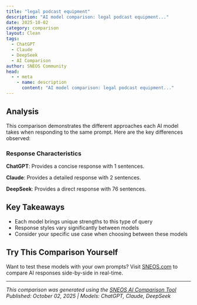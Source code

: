 ```yaml
---
title: "legal podcast equipment"
description: "AI model comparison: legal podcast equipment..."
date: 2025-10-02
category: comparison
layout: Clean
tags:
  - ChatGPT
  - Claude
  - DeepSeek
  - AI Comparison
author: SNEOS Community
head:
  - - meta
    - name: description
      content: "AI model comparison: legal podcast equipment..."
---
```


<ChatComparison
  title="legal podcast equipment"
  prompt="legal podcast equipment"
  :responses='{"ChatGPT": "Starting a legal podcast requires the right equipment to ensure clear audio quality and a professional presentation. Here’s a list of essential equipment you might consider for producing a legal podcast:\n\n### 1. **Microphones**\n- **Dynamic Microphones:**\n - **Shure SM7B:** A high-quality dynamic microphone known for its warm sound and noise rejection, ideal for voice recording.\n - **Audio-Technica ATR2100x-USB:** A more budget-friendly option that offers USB and XLR outputs.\n \n- **Condenser Microphones:**\n - **Rode NT1:** A condenser mic that provides great clarity and is quieter than others, making it suitable for studio settings.\n\n### 2. **Audio Interface**\n- **Focusrite Scarlett 2i2:** A popular choice for podcasters, this audio interface connects XLR microphones to your computer and has high-quality preamps.\n- **Zoom H6 Handy Recorder:** Useful for mobile recording and has XLR inputs, making it versatile for interviews.\n\n### 3. **Headphones**\n- **Audio-Technica ATH-M50x:** These headphones are known for their excellent sound isolation and clarity, which is crucial for monitoring audio.\n- **Sony MDR-7506:** Another solid choice, offering comfort and clear sound representation.\n\n### 4. **Recording Software**\n- **Audacity:** A free, open-source audio editing software that is user-friendly for beginners.\n- **Adobe Audition:** A professional audio editing software with advanced features for those with a bigger budget.\n- **Reaper:** An affordable and powerful DAW (Digital Audio Workstation) that is popular among podcasters.\n\n### 5. **Pop Filter**\n- **Aokeo Professional Microphone Pop Filter:** Reduces plosive sounds that occur during vocal recording.\n\n### 6. **Microphone Stand**\n- **Heil Sound PL-2T:** A high-quality boom arm for positioning your microphone.\n- **K&M 23860 Microphone Stand:** A sturdy stand that is adjustable and portable.\n\n### 7. **Acoustic Treatment**\n- **Acoustic Panels:** To minimize echo and background noise in your recording environment, consider adding acoustic panels to your recording space.\n- **Portable Vocal Booths:** If you&#x27;re recording in a less-than-ideal space, a portable vocal booth can help improve sound quality.\n\n### 8. **Backup Recorder (Optional)**\n- **Zoom H5 or H6:** These portable recorders can serve as backups during interviews and are great for mobile recording.\n\n### 9. **Cables and Accessories**\n- **XLR Cables:** For connecting your microphones to your audio interface.\n- **Mic Shock Mounts:** To reduce vibrations and handling noise.\n\n### 10. **Streaming and Remote Recording Tools**\n- **Zoom or Riverside.fm:** For remote interviews, these platforms allow you to record high-quality audio over the internet.\n- **Zencastr:** Specifically designed for podcasters, it records high-quality audio from remote guests.\n\n### Additional Considerations:\n- **Website and Hosting:** Don’t forget to invest in a good podcast hosting service and create a website for your podcast.\n- **Graphics and Branding:** Consider hiring a designer for cover art and promotional materials.\n- **Legal Considerations:** As a legal podcast, make sure to cover any ethical or legal considerations regarding confidentiality and client representation.\n\nWith the right tools and a clear plan, you can create a professional-sounding legal podcast that effectively communicates your message.", "Claude": "Here\u0027s a guide to essential legal podcast equipment:\n\n## Audio Equipment\n\n**Microphones**\n- **Dynamic mics**: Shure SM7B, Electro-Voice RE20 (professional, reject background noise)\n- **USB mics**: Audio-Technica ATR2100x-USB, Rode PodMic (easier setup)\n- **Lavalier mics**: For interviews or multi-person setups\n\n**Audio Interface**\n- Focusrite Scarlett series\n- Zoom PodTrak P4/P8 (podcast-specific)\n- PreSonus AudioBox\n\n**Headphones**\n- Sony MDR-7506\n- Audio-Technica ATH-M50x\n- Beyerdynamic DT770 Pro\n\n## Recording \u0026 Editing\n\n**Software**\n- **Free**: Audacity, GarageBand\n- **Paid**: Adobe Audition, Hindenburg Pro, Reaper\n\n**Recording Platforms**\n- Riverside.fm (remote interviews)\n- SquadCast\n- Zencastr\n\n## Accessories\n\n**Essential**\n- Pop filters\n- Boom arms/mic stands\n- Acoustic treatment (foam panels, blankets)\n- Windscreens\n\n**Professional Setup**\n- Mixer (Rode RODECaster Pro II)\n- Monitor speakers\n- Portable recorder for field interviews\n\n## Budget Considerations\n\n- **Starter**: $200-500 (USB mic, headphones, basic software)\n- **Intermediate**: $500-1500 (XLR setup, audio interface)\n- **Professional**: $1500\u002B (high-end mics, mixers, acoustic treatment)\n\nWould you like specific recommendations based on your budget or use case?", "DeepSeek": "Of course! This is a great topic. Setting up a legal podcast can range from incredibly simple to a full professional studio, depending on your goals and budget.\n\nHere\u2019s a breakdown of podcast equipment for legal professionals, organized by budget and use case.\n\n---\n\n### **Core Philosophy for a Legal Podcast**\nYour audio quality is a reflection of your professionalism. Listeners will subconsciously associate clean, clear audio with competence and authority. Background noise, echoes, and muffled voices can be distracting and undermine your message.\n\n---\n\n### **Scenario 1: The \u0022I Just Want to Get Started\u0022 Setup (Under $150)**\nPerfect for solo practitioners or those testing the waters. This setup focuses on one person recording in a quiet home office.\n\n* **Microphone:** **Samson Q2U** or **Audio-Technica ATR2100x-USB**\n * **Why:** These are the gold standard for beginner mics. They connect via USB (plug-and-play with your computer) **and** XLR (so you can upgrade your system later). They are dynamic mics, which are great at rejecting background computer fan and air conditioner noise.\n* **Headphones:** Any closed-back headphones you have (e.g., **Apple Earpods**, **Sony MDR-7506**). You just need to hear your audio and any potential issues while recording.\n* **Accessories:**\n * **Mic Stand:** A simple desk stand or a cheap boom arm.\n * **Pop Filter:** A must-have to soften harsh \u0022p\u0022 and \u0022b\u0022 sounds.\n* **Software (Free):**\n * **Recording:** **Audacity** (for solo), **Zencastr** or **Riverside.fm** (for remote interviews).\n * **Editing:** Audacity.\n\n**This setup will sound MILES better than a laptop or headset mic and is perfectly respectable.**\n\n---\n\n### **Scenario 2: The \u0022Professional \u0026 Reliable\u0022 Setup ($300 - $700)**\nThis is the sweet spot for a serious legal podcast. It delivers broadcast-quality audio and is built for consistency, whether you\u0027re recording solo or with a co-host/guest in the same room.\n\n* **Microphone:** A high-quality dynamic microphone.\n * **Top Pick:** **Shure MV7**. This is the little brother of the legendary SM7B. It offers both USB and XLR, and has a fantastic, rich sound perfect for voice. It\u0027s very forgiving of less-than-perfect recording spaces.\n * **Other Great Options:** **Rode PodMic**, **Shure SM58** (a workhorse live mic that also excels in the studio).\n* **Audio Interface:** **Focusrite Scarlett 2i2** (2nd or 3rd Gen).\n * **Why:** This is the bridge between your XLR microphones and your computer. The 2i2 has two inputs, perfect for you and one guest. It\u0027s reliable, sounds great, and is an industry standard.\n* **Headphones:** **Audio-Technica ATH-M30x** or **Sony MDR-7506**. Closed-back design prevents sound from leaking back into the microphone.\n* **Accessories:**\n * **Boom Arm:** **Rode PSA1** or a quality generic one. Gets the mic off your desk and in the perfect position.\n * **Pop Filter:** A good quality double-layer mesh filter.\n * **Shock Mount:** Helps isolate the mic from desk bumps and vibrations.\n* **Software (Paid - Worth the Investment):**\n * **Recording/Editing:** **Adobe Audition** (professional, industry-standard) or **Descript** (incredible for editing via text transcript, a huge time-saver for long-form content).\n\n---\n\n### **Scenario 3: The \u0022In-House Studio\u0022 Setup ($1,000\u002B)**\nFor the firm that wants to build a dedicated, professional-grade recording space for multiple hosts and frequent content.\n\n* **Microphone:** **Shure SM7B**. The iconic podcasting microphone. It requires more gain, so ensure your interface can power it (the Focusrite Scarlett might need a boost, like a **Cloudlifter CL-1**).\n* **Audio Interface/Mixer:** **Rodecaster Pro II** or **Zoom PodTrak P8**.\n * **Why:** These are all-in-one podcasting consoles. They have multiple XLR inputs, built-in sound pads, easy-to-use faders, and onboard processing (like noise gate and compressor) that can make your audio sound \u0022finished\u0022 as you record. They also simplify remote guest recording.\n* **Headphones:** Multiple pairs of **Sony MDR-7506** or **Beyerdynamic DT 770 Pro** for all hosts.\n* **Accessories:**\n * **Professional Boom Arms \u0026 Shock Mounts.**\n * **Acoustic Treatment:** This is **CRITICAL** at this level. You can\u0027t sound professional in an echoey room.\n * **Panels:** **Acoustic foam panels** or, even better, **rockwool panels** from a company like GIK Acoustics. Place them on the walls at the reflection points between you and the mic.\n * **Reflection Filter:** A **Kaotica Eyeball** or **sE Electronics Reflexion Filter** can be placed behind the mic to clean up sound if you can\u0027t treat the whole room.\n\n---\n\n### **Special Considerations for Legal Podcasts**\n\n#### **1. Recording Remote Guests or Co-Hosts**\nYou have no control over their audio quality, but you can guide them.\n* **Best Practice:** Ask them to use a USB microphone (like the Samson Q2U) and headphones. Even this simple step is a massive improvement over a laptop mic.\n* **Software:** Use a tool that records a separate, high-quality audio track from each participant locally on their computer. **Do NOT just record a Zoom call.**\n * **Riverside.fm** (highly recommended)\n * **Zencastr**\n * **SquadCast**\n\n#### **2. Acoustic Treatment (The Secret Sauce)**\nNo matter your microphone budget, this is the most important upgrade after the mic itself.\n* **Cheap/Fast:** Record in a walk-in closet full of clothes. The fabric is excellent at deadening sound.\n* **Better:** Hang heavy moving blankets on the walls around your recording space.\n* **Best:** Install proper acoustic panels to eliminate flutter echo and reverb.\n\n#### **3. Content and Workflow**\n* **Scripting/Outlining:** Legal topics are complex. A clear outline or full script ensures you stay on point and cover all necessary disclaimers.\n* **Disclaimer:** **Always include a clear disclaimer at the beginning of your podcast** stating that the content is for informational purposes only and does not constitute legal advice.\n* **Editing:** If you\u0027re short on time, a service like **Descript** can dramatically speed up your editing process by allowing you to edit audio by editing text.\n\n### **Sample Setups at a Glance**\n\n| Component | Budget Setup (\u003C$150) | Pro Setup (~$500) | Studio Setup ($1,200\u002B) |\n| :--- | :--- | :--- | :--- |\n| **Microphone** | Samson Q2U | Shure MV7 | Shure SM7B |\n| **Interface** | (USB) | Focusrite Scarlett 2i2 | Rodecaster Pro II |\n| **Headphones** | Earpods | Audio-Technica M30x | Sony MDR-7506 |\n| **Accessories** | Pop Filter, Desk Stand | Boom Arm, Pop Filter | Boom Arm, Cloudlifter, Acoustic Panels |\n| **Software** | Audacity (Free) | Descript / Audition | Descript / Audition / Hindenburg |\n\nStart with the best setup you can reasonably afford, but remember: **Content is king.** A fantastic, insightful conversation with decent audio will always be more successful than a boring one with perfect audio. Good luck"}' 
  published-date="02:49"
/>

## Analysis

This comparison demonstrates the different approaches each AI model takes when responding to the same prompt. Here are the key differences observed:

### Response Characteristics

**ChatGPT**: Provides a concise response with 1 sentences. 

**Claude**: Provides a detailed response with 2 sentences. 

**DeepSeek**: Provides a direct response with 76 sentences. 

## Key Takeaways

- Each model brings unique strengths to this type of query
- Response styles vary significantly between models
- Consider your specific use case when choosing between these models

## Try This Comparison Yourself

Want to test these models with your own prompts? Visit [SNEOS.com](https://sneos.com) to compare AI responses side-by-side in real-time.

---

*This comparison was generated using the [SNEOS AI Comparison Tool](https://sneos.com)*
*Published: October 02, 2025 | Models: ChatGPT, Claude, DeepSeek*
